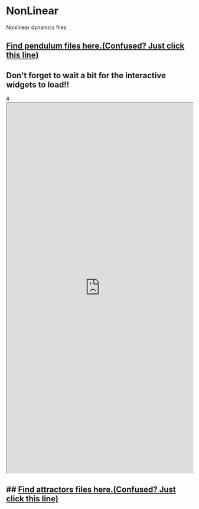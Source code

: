 # NonLinear
Nonlinear dynamics files
## [Find pendulum files here.(Confused? Just click this line)](https://shantanu.rocks/NonLinear/Pendulum.html)
## Don't forget to wait a bit for the interactive widgets to load!!
#<iframe src="https://shantanu.rocks/NonLinear/name.html" width="100%" height="1000"></iframe>
## ## [Find attractors files here.(Confused? Just click this line)](https://shantanu.rocks/NonLinear/attractors.html)